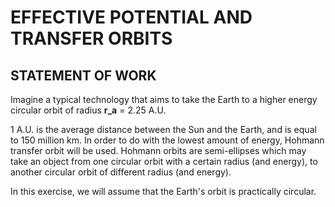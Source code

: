 # EFFECTIVE POTENTIAL AND TRANSFER ORBITS

## STATEMENT OF WORK

Imagine a typical technology that aims to take the Earth to a higher energy circular orbit of radius **r_a** = 2.25 A.U.

1 A.U. is the average distance between the Sun and the Earth, and is equal to 150 million km.
In order to do with the lowest amount of energy, Hohmann transfer orbit will be used. 
Hohmann orbits are semi-ellipses which may take an object from one circular orbit with a certain radius (and energy), to another circular
orbit of different radius (and energy).

In this exercise, we will assume that the Earth's orbit is practically circular. 



